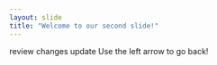 ```yaml
---
layout: slide
title: "Welcome to our second slide!"
---
```

review changes update
Use the left arrow to go back!
